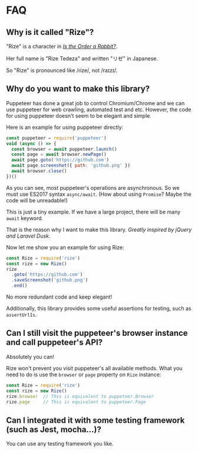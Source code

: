 # FAQ

## Why is it called "Rize"?

"Rize" is a character in *[Is the Order a Rabbit?](https://en.wikipedia.org/wiki/Is_the_Order_a_Rabbit%3F)*.

Her full name is "Rize Tedeza" and written "リゼ" in Japanese.

So "Rize" is pronounced like /ɾize/, not /raɪzɪ/.

## Why do you want to make this library?

Puppeteer has done a great job to control Chromium/Chrome and we can use puppeteer for web crawling, automated test and etc. However, the code for using puppeteer doesn't seem to be elegant and simple.

Here is an example for using puppeteer directly:

```javascript
const puppeteer = require('puppeteer')
void (async () => {
  const browser = await puppeteer.launch()
  const page = await browser.newPage()
  await page.goto('https://github.com')
  await page.screenshot({ path: 'github.png' })
  await browser.close()
})()
```

As you can see, most puppeteer's operations are asynchronous. So we must use ES2017 syntax `async/await`. (How about using `Promise`? Maybe the code will be unreadable!)

This is just a tiny example. If we have a large project, there will be many `await` keyword.

That is the reason why I want to make this library. *Greatly inspired by jQuery and Laravel Dusk.*

Now let me show you an example for using Rize:

```javascript
const Rize = require('rize')
const rize = new Rize()
rize
  .goto('https://github.com')
  .saveScreenshot('github.png')
  .end()
```

No more redundant code and keep elegant!

Additionally, this library provides some useful assertions for testing, such as `assertUrlIs`.

## Can I still visit the puppeteer's browser instance and call puppeteer's API?

Absolutely you can!

Rize won't prevent you visit puppeteer's all available methods. What you need to do is use the `browser` or `page` property on `Rize` instance:

```javascript
const Rize = require('rize')
const rize = new Rize()
rize.browser  // This is equivalent to puppeteer.Browser
rize.page     // This is equivalent to puppeteer.Page
```

## Can I integrated it with some testing framework (such as Jest, mocha...)?

You can use any testing framework you like.